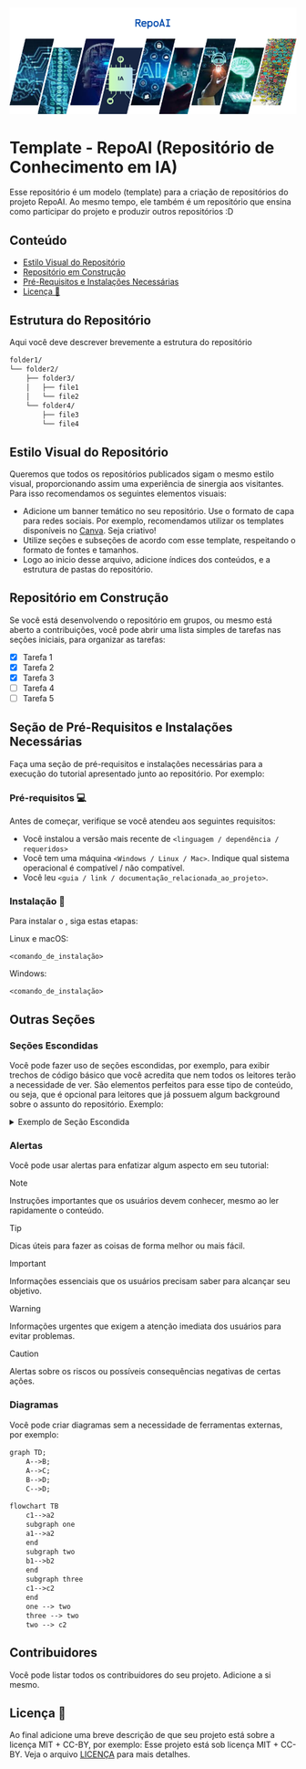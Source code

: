 ![banner-inicial](content/RepoAI.png)

# Template - RepoAI (Repositório de Conhecimento em IA)

Esse repositório é um modelo (template) para a criação de repositórios do projeto RepoAI. 
Ao mesmo tempo, ele também é um repositório que ensina como participar do projeto e produzir outros repositórios :D

## Conteúdo
  - [Estilo Visual do Repositório](#estilo-visual-do-reposit%C3%B3rio)
  - [Repositório em Construção](#reposit%C3%B3rio-em-constru%C3%A7%C3%A3o)
  - [Pré-Requisitos e Instalações Necessárias](#se%C3%A7%C3%A3o-de-pr%C3%A9-requisitos-e-instala%C3%A7%C3%B5es-necess%C3%A1rias)
  - [Licença 📝](#licen%C3%A7a-)

## Estrutura do Repositório

Aqui você deve descrever brevemente a estrutura do repositório

```text
folder1/
└── folder2/
    ├── folder3/
    │   ├── file1
    │   └── file2
    └── folder4/
        ├── file3
        └── file4
```

## Estilo Visual do Repositório
Queremos que todos os repositórios publicados sigam o mesmo estilo visual, proporcionando assim uma experiência de sinergia aos visitantes. 
Para isso recomendamos os seguintes elementos visuais: 

- Adicione um banner temático no seu repositório. Use o formato de capa para redes sociais. Por exemplo, recomendamos utilizar os templates disponíveis no [Canva](https://www.canva.com/). Seja criativo!
- Utilize seções e subseções de acordo com esse template, respeitando o formato de fontes e tamanhos.
- Logo ao inicio desse arquivo, adicione índices dos conteúdos, e a estrutura de pastas do repositório.


## Repositório em Construção

Se você está desenvolvendo o repositório em grupos, ou mesmo está aberto a contribuições, você pode abrir uma lista simples de tarefas nas seções iniciais, para organizar as tarefas:

- [x] Tarefa 1
- [x] Tarefa 2
- [x] Tarefa 3
- [ ] Tarefa 4
- [ ] Tarefa 5

## Seção de Pré-Requisitos e Instalações Necessárias

Faça uma seção de pré-requisitos e instalações necessárias para a execução do tutorial apresentado junto ao repositório. Por exemplo:

### Pré-requisitos 💻 
Antes de começar, verifique se você atendeu aos seguintes requisitos:
- Você instalou a versão mais recente de `<linguagem / dependência / requeridos>`
- Você tem uma máquina `<Windows / Linux / Mac>`. Indique qual sistema operacional é compatível / não compatível.
- Você leu `<guia / link / documentação_relacionada_ao_projeto>`.

### Instalação 🚀 

Para instalar o <requisito>, siga estas etapas:

Linux e macOS:

```
<comando_de_instalação>
```

Windows:

```
<comando_de_instalação>
```

## Outras Seções 

### Seções Escondidas
Você pode fazer uso de seções escondidas, por exemplo, para exibir trechos de código básico que você acredita que nem todos os leitores terão a necessidade de ver. 
São elementos perfeitos para esse tipo de conteúdo, ou seja, que é opcional para leitores que já possuem algum background sobre o assunto do repositório. Exemplo:

<details>

<summary>Exemplo de Seção Escondida</summary>

### Ela pode conter títulos

Pode conter texto, imagens, blocos, código (essensialmente qualquer coisa)

```python
   print("Hello World").
```
</details>

### Alertas

Você pode usar alertas para enfatizar algum aspecto em seu tutorial: 

> [!NOTE]
> Instruções importantes que os usuários devem conhecer, mesmo ao ler rapidamente o conteúdo.

> [!TIP]
> Dicas úteis para fazer as coisas de forma melhor ou mais fácil.

> [!IMPORTANT]
> Informações essenciais que os usuários precisam saber para alcançar seu objetivo.

> [!WARNING]
> Informações urgentes que exigem a atenção imediata dos usuários para evitar problemas.

> [!CAUTION]
> Alertas sobre os riscos ou possíveis consequências negativas de certas ações.

### Diagramas
Você pode criar diagramas sem a necessidade de ferramentas externas, por exemplo:

```mermaid
graph TD;
    A-->B;
    A-->C;
    B-->D;
    C-->D;
```

```mermaid
flowchart TB
    c1-->a2
    subgraph one
    a1-->a2
    end
    subgraph two
    b1-->b2
    end
    subgraph three
    c1-->c2
    end
    one --> two
    three --> two
    two --> c2
```

## Contribuidores
 Você pode listar todos os contribuidores do seu projeto. Adicione a si mesmo. 

## Licença 📝
Ao final adicione uma breve descrição de que seu projeto está sobre a licença MIT + CC-BY, por exemplo:
Esse projeto está sob licença MIT + CC-BY. Veja o arquivo [LICENÇA](LICENSE) para mais detalhes.
